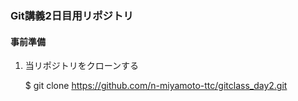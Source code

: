 ### Git講義2日目用リポジトリ

#### 事前準備

1. 当リポジトリをクローンする

	$ git clone https://github.com/n-miyamoto-ttc/gitclass_day2.git
	

